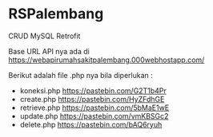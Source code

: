 # RSPalembang
CRUD MySQL Retrofit

Base URL API nya ada di https://webapirumahsakitpalembang.000webhostapp.com/

Berikut adalah file .php nya bila diperlukan :
- koneksi.php https://pastebin.com/G2T1b4Pr
- create.php https://pastebin.com/HyZFdhGE
- retrieve.php https://pastebin.com/5bMaE1wE
- update.php https://pastebin.com/vmKBSGc2
- delete.php https://pastebin.com/bAQ6ryuh
